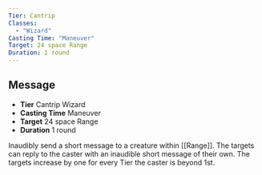 ```yaml
---
Tier: Cantrip
Classes:
  - "Wizard"
Casting Time: "Maneuver"
Target: 24 space Range
Duration: 1 round
---
```

## Message
- **Tier** Cantrip Wizard
- **Casting Time** Maneuver
- **Target** 24 space Range
- **Duration** 1 round

Inaudibly send a short message to a creature within [[Range]]. The targets can reply to the caster with an inaudible short message of their own. The targets increase by one for every Tier the caster is beyond 1st.